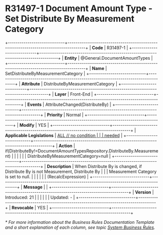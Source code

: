 ﻿---
erp.type: front-end-business-rule
erp.entity: General.DocumentAmountTypes
---

# R31497-1 Document Amount Type - Set Distribute By Measurement Category
+-----------------------------+---------------------------------------------------------------------------------------+
| **Code**                    | R31497-1                                                                              |
+-----------------------------+---------------------------------------------------------------------------------------+
| **Entity**                  | @General.DocumentAmountTypes                                                                    |
+-----------------------------+---------------------------------------------------------------------------------------+
| **Name**                    | SetDistributeByMeasurementCategory                                                    |
+-----------------------------+---------------------------------------------------------------------------------------+
| **Attribute**               | DistributeByMeasurementCategory                                                       |
+-----------------------------+---------------------------------------------------------------------------------------+
| **Layer**                   | Front-End                                                                             |
+-----------------------------+---------------------------------------------------------------------------------------+
| **Events**                  | AttributeChanged(DistributeBy)                                                        |
+-----------------------------+---------------------------------------------------------------------------------------+
| **Priority**                | Normal                                                                                |
+-----------------------------+---------------------------------------------------------------------------------------+
| **Modify**                  | YES                                                                                   |
+-----------------------------+---------------------------------------------------------------------------------------+
| **Applicable Legislations** | [ALL // no condition                                                                  |
|                             | needed](https://confluence.erp.net/display/techdoc/Country+Specific+Functionality)    |
+-----------------------------+---------------------------------------------------------------------------------------+
| **Action**                  | if(DistributeBy!=DocumentAmountTypesRepository.DistributeBy.Measurement)              |
|                             |                                                                                       |
|                             | DistributeByMeasurementCategory=null                                                  |
+-----------------------------+---------------------------------------------------------------------------------------+
| **Description**             | When Distribute By is changed, if Distribute By is not Measurement, Distribute By     |
|                             | Measurement Category is set to null.                                                  |
|                             |                                                                                       |
|                             | (RecalcExpression)                                                                    |
+-----------------------------+---------------------------------------------------------------------------------------+
| **Message**                 |                                                                                       |
+-----------------------------+---------------------------------------------------------------------------------------+
| **Version**                 | Introduced: 21                                                                        |
|                             |                                                                                       |
|                             | Updated: -                                                                            |
+-----------------------------+---------------------------------------------------------------------------------------+
| **Revocable**               | YES                                                                                   |
+-----------------------------+---------------------------------------------------------------------------------------+

*\* For more information about the Business Rules Documentation Template and a short explanation of each column, see
topic [System Business Rules](../templates/template-description-system-business-rules.md).*

  

  
